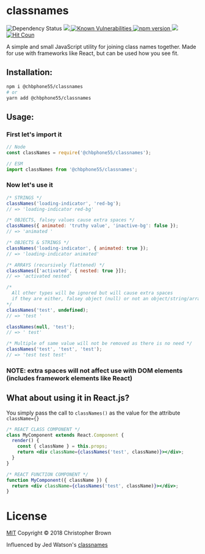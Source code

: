 # classnames

<img alt="Dependency Status" src="https://david-dm.org/ChrisBrownie55/classnames.svg" />
<a href="https://codeclimate.com/github/ChrisBrownie55/classnames/maintainability">
  <img src="https://api.codeclimate.com/v1/badges/8879bdee9b5f03fe7119/maintainability" />
</a>
<a href="https://snyk.io/test/github/ChrisBrownie55/classnames?targetFile=package.json">
  <img src="https://snyk.io/test/github/ChrisBrownie55/classnames/badge.svg?targetFile=package.json" alt="Known Vulnerabilities" data-canonical-src="https://snyk.io/test/github/ChrisBrownie55/classnames?targetFile=package.json" />
</a>
<a href="https://badge.fury.io/js/classnames">
  <img src="https://badge.fury.io/js/classnames.svg" alt="npm version" />
</a>
<img src="https://img.shields.io/npm/dw/@chbphone55/classnames.svg" />
<a href="http://hits.dwyl.io/ChrisBrownie55/classnames">
  <img alt="Hit Coun" src="http://hits.dwyl.io/ChrisBrownie55/classnames.svg" style="border-radius: 2px;" />
</a>

A simple and small JavaScript utility for joining class names together. Made for use with frameworks like React, but can be used how you see fit.

## **Installation:**
```bash
npm i @chbphone55/classnames
# or
yarn add @chbphone55/classnames
```

## **Usage:**

### First let's import it
```js
// Node
const classNames = require('@chbphone55/classnames');

// ESM
import classNames from '@chbphone55/classnames';
```

### Now let's use it
```js
/* STRINGS */
classNames('loading-indicator', 'red-bg');
// => 'loading-indicator red-bg'

/* OBJECTS, falsey values cause extra spaces */
classNames({ animated: 'truthy value', 'inactive-bg': false });
// => 'animated '

/* OBJECTS & STRINGS */
classNames('loading-indicator', { animated: true });
// => 'loading-indicator animated'

/* ARRAYS (recursively flattened) */
classNames(['activated', { nested: true }]);
// => 'activated nested'

/*
  All other types will be ignored but will cause extra spaces
  if they are either, falsey object (null) or not an object/string/array
*/
classNames('test', undefined);
// => 'test '

classNames(null, 'test');
// => ' test'

/* Multiple of same value will not be removed as there is no need */
classNames('test', 'test', 'test');
// => 'test test test'
```

### NOTE: extra spaces will not affect use with DOM elements (includes framework elements like React)

## What about using it in React.js?

You simply pass the call to `classNames()` as the value for the attribute `className={}`

```jsx
/* REACT CLASS COMPONENT */
class MyComponent extends React.Component {
  render() {
    const { className } = this.props;
    return <div className={classNames('test', className)}></div>;
  }
}

/* REACT FUNCTION COMPONENT */
function MyComponent({ className }) {
  return <div className={classNames('test', className)}></div>;
}
```

# License
[MIT](https://github.com/ChrisBrownie55/classnames/blob/master/LICENSE) Copyright © 2018 Christopher Brown

Influenced by Jed Watson's [classnames](https://github.com/JedWatson/classnames)
